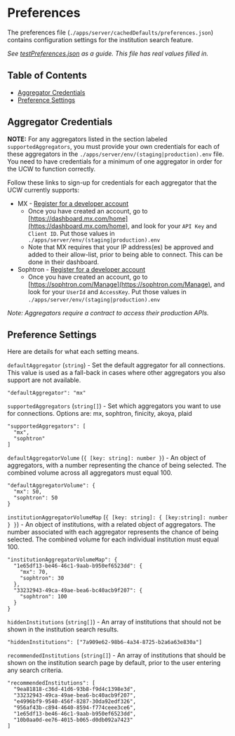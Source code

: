 # Preferences

The preferences file (`./apps/server/cachedDefaults/preferences.json`) contains configuration settings for the institution search feature.

_See [testPreferences.json](./apps/server/cachedDefaults/testData/testPreferences.json) as a guide. This file has real values filled in._

## Table of Contents

- [Aggregator Credentials](#aggregator-credentials)
- [Preference Settings](#preference-settings)

## Aggregator Credentials

**NOTE:** For any aggregators listed in the section labeled `supportedAggregators`, you must provide your own credentials for each of these aggregators in the `./apps/server/env/(staging|production).env` file. You need to have credentials for a minimum of one aggregator in order for the UCW to function correctly.

Follow these links to sign-up for credentials for each aggregator that the UCW currently supports:

- MX - [Register for a developer account](https://dashboard.mx.com/sign_up)
  - Once you have created an account, go to [https://dashboard.mx.com/home](https://dashboard.mx.com/home), and look for your `API Key` and `Client ID`. Put those values in ` ./apps/server/env/(staging|production).env`
  - Note that MX requires that your IP address(es) be approved and added to their allow-list, prior to being able to connect. This can be done in their dashboard.
- Sophtron - [Register for a developer account](https://sophtron.com/Account/Register)
  - Once you have created an account, go to [https://sophtron.com/Manage](https://sophtron.com/Manage), and look for your `UserId` and `AccessKey`. Put those values in `./apps/server/env/(staging|production).env`

<!-- TODO: Wait for complete integration before documenting
- Plaid - [Sign Up](https://dashboard.plaid.com/signup)
  - Once you have created an account, go to [https://dashboard.plaid.com/developers/keys](https://dashboard.plaid.com/developers/keys), and look for your `Client ID`, `Sandbox` and `Production`. Put those values in `./apps/server/env/(staging|production).env`
-->

_Note: Aggregators require a contract to access their production APIs._

## Preference Settings

Here are details for what each setting means.

`defaultAggregator` (`string`) - Set the default aggregator for all connections. This value is used as a fall-back in cases where other aggregators you also support are not available.

```
"defaultAggregator": "mx"
```

`supportedAggregators` (`string[]`) - Set which aggregators you want to use for connections. Options are: mx, sophtron, finicity, akoya, plaid

```
"supportedAggregators": [
  "mx",
  "sophtron"
]
```

`defaultAggregatorVolume` (`{ [key: string]: number }`) - An object of aggregators, with a number representing the chance of being selected. The combined volume across all aggregators must equal 100.

```
"defaultAggregatorVolume": {
  "mx": 50,
  "sophtron": 50
}
```

`institutionAggregatorVolumeMap` (`{ [key: string]: { [key:string]: number } }`) - An object of institutions, with a related object of aggregators. The number associated with each aggregator represents the chance of being selected. The combined volume for each individual institution must equal 100.

```
"institutionAggregatorVolumeMap": {
  "1e65df13-be46-46c1-9aab-b950ef6523dd": {
    "mx": 70,
    "sophtron": 30
  },
  "33232943-49ca-49ae-bea6-bc40acb9f207": {
    "sophtron": 100
  }
}
```

`hiddenInstitutions` (`string[]`) - An array of institutions that should not be shown in the institution search results.

```
"hiddenInstitutions": ["7a909e62-98b6-4a34-8725-b2a6a63e830a"]
```

`recommendedInstitutions` (`string[]`) - An array of institutions that should be shown on the institution search page by default, prior to the user entering any search criteria.

```
"recommendedInstitutions": [
  "9ea81818-c36d-41d6-93b8-f9d4c1398e3d",
  "33232943-49ca-49ae-bea6-bc40acb9f207",
  "e4996bf9-9540-456f-8287-30da92edf326",
  "956af43b-c894-4640-8594-f774ceee3ce6",
  "1e65df13-be46-46c1-9aab-b950ef6523dd",
  "10b0aa0d-ee76-4015-b065-d0db092a7423"
]
```
